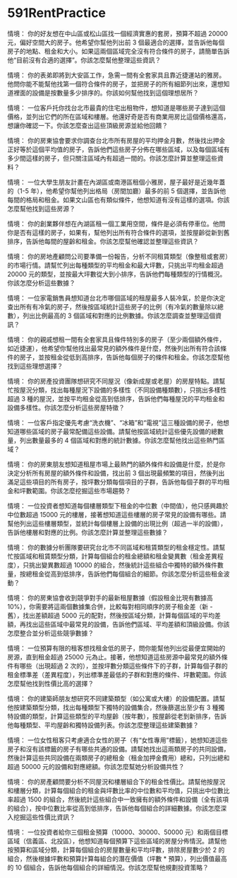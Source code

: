 # 591RentPractice



情境： 你的好友想在中山區或松山區找一個經濟實惠的套房，預算不超過 20000 元，偏好空間大的房子。他希望你幫他列出前 3 個最適合的選擇，並告訴他每個房子的地點、租金和大小。如果這兩個區域完全沒有符合條件的房子，請簡單告訴他“目前沒有合適的選擇”。你該怎麼幫他整理這些資訊？

情境： 你的表弟即將到大安區工作，急需一間有全套家具且靠近捷運站的雅房。他問你能不能幫他找第一個符合條件的房子，並把房子的所有細節列出來，還想知道裡面的設備是按數量多少排序的。你該如何幫他找到這個理想居所？

情境： 一位客戶托你找台北市最貴的住宅出租物件，想知道是哪些房子達到這個價格，並列出它們的所在區域和樓層。他還好奇是否有商業用房比這個價格還高，想讓你確認一下。你該怎麼查出這些頂級房源並給他回饋？

情境： 你的房東協會要求你調查台北市所有房屋的平均押金月數，然後找出押金正好等於這個平均值的房子，告訴他們這些房子分佈在哪些區域，以及每個區域有多少間這樣的房子，但只關注區域內有超過一間的。你該怎麼計算並整理這些資料？

情境： 一位大學生朋友計畫在內湖區或南港區租個小雅房，屋子最好是近幾年蓋的（1-5 年），他希望你幫他列出格局（房間加廳）最多的前 5 個選擇，並告訴他每間的格局和租金。如果文山區也有類似條件，他想知道有沒有這樣的選項。你該怎麼幫他找到這些房源？

情境： 你的創業夥伴想在內湖區租一個工業用空間，條件是必須有停車位。他問你是否有這樣的房子，如果有，幫他列出所有符合條件的選項，並按屋齡從新到舊排序，告訴他每間的屋齡和租金。你該怎麼幫他確認並整理這些資訊？

情境： 你的房地產顧問公司要準備一份報告，分析不同租賃類型（像整租或套房）的市場行情。請幫忙列出每種類型的平均租金和最大坪數，只挑出平均租金超過 20000 元的類型，並按最大坪數從大到小排序，告訴他們每種類型的行情概況。你該怎麼分析這些數據？

情境： 一位家電銷售員想知道台北市哪個區域的租屋最多人裝冷氣，於是你決定查出所有有冷氣的房子，然後按區域統計這些房子的比例（有冷氣的數量除以總數），列出比例最高的 3 個區域和對應的比例數據。你該怎麼調查並整理這個資訊？

情境： 你的親戚想租一間有全套家具且條件特別多的房子（至少兩個額外條件，如近捷運），他希望你幫他找出最常見的額外條件是什麼，然後列出所有符合該條件的房子，並按租金從低到高排序，告訴他每個房子的條件和租金。你該怎麼幫他找到這些理想選擇？

情境： 你的房產投資團隊想研究不同屋況（像新成屋或老屋）的房屋特點。請幫忙按屋況分類，找出每種屋況下設備的多樣性（不同設備種類數），只挑出多樣性超過 3 種的屋況，並按平均租金從高到低排序，告訴他們每種屋況的平均租金和設備多樣性。你該怎麼分析這些房屋特徵？

情境： 一位客戶指定優先考慮“洗衣機”、“冰箱”和“電視”這三種設備的房子，他想知道哪些區域的房子最常配備這些設備。請幫他按區域統計這些優先設備的總數量，列出數量最多的 4 個區域和對應的統計數據。你該怎麼幫他找出這些熱門區域？

情境： 你的房東朋友想知道租屋市場上最熱門的額外條件和設備是什麼，於是你決定分析所有房屋的額外條件和設備，找出前 3 個出現最頻繁的項目，然後列出滿足這些項目的所有房子，按坪數分類每個項目的子群，告訴他每個子群的平均租金和坪數範圍。你該怎麼挖掘這些市場趨勢？

情境： 一位投資者想知道每個樓層類型下租金的中位數（中間值），他只感興趣於中位數超過 15000 元的樓層，接著想知道這些樓層的房子常見的設備有哪些。請幫他列出這些樓層類型，並統計每個樓層上設備的出現比例（超過一半的設備），告訴他樓層和對應的比例。你該怎麼計算並整理這些數據？

情境： 你的數據分析團隊要研究台北市不同區域和租賃類型的租金穩定性。請幫忙按區域和租賃類型分類，計算每個組合的租金總額和租金變異數（租金差異程度），只挑出變異數超過 10000 的組合，然後統計這些組合中獨特的額外條件數量，按總租金從高到低排序，告訴他們每個組合的細節。你該怎麼分析這些租金波動？

情境： 你的房東協會收到競爭對手的最新租屋數據（假設租金比現有數據高 10%），你需要將這兩個數據集合併，比較每對相同順序的房子租金差（新 - 舊），找出差額超過 5000 元的配對，然後按區域分類，計算每個區域的平均差額，再找出這些區域中最常見的設備，告訴他們區域、平均差額和頂級設備。你該怎麼整合並分析這些競爭數據？

情境： 一位預算有限的租客想找租金低的房子，問你能幫他列出從最便宜開始的房源，直到租金超過 25000 元為止。接著，他想知道這些房源中最常見的額外條件有哪些（出現超過 2 次的），並按坪數分類這些條件下的子群，計算每個子群的租金標準差（差異程度），列出標準差最低的子群和對應的條件、坪數範圍。你該怎麼幫他找到性價比高的選擇？

情境： 你的建築師朋友想研究不同建築類型（如公寓或大樓）的設備配置。請幫他按建築類型分類，找出每種類型下獨特的設備集合，然後篩選出至少有 3 種獨特設備的類型，計算這些類型的平均屋齡（按年數），按屋齡從老到新排序，告訴他每種類型、平均屋齡和獨特設備列表。你該怎麼整理這些建築數據？

情境： 一位女性租客只考慮適合女性的房子（有“女性專用”標籤），她想知道這些房子和沒有該標籤的房子有哪些共通的設備。請幫她找出這兩類房子的共同設備，然後計算這些共同設備在兩類房子的總租金（租金加押金費用）總和，只列出總和超過 50000 元的設備和對應總額。你該怎麼幫她分析設備共性？

情境： 你的房產顧問要分析不同屋況和樓層組合下的租金性價比。請幫他按屋況和樓層分類，計算每個組合的租金與坪數比率的中位數和平均值，只挑出中位數比率超過 1500 的組合，然後統計這些組合中一致擁有的額外條件和設備（全有該項的組合），按中位數比率從高到低排序，告訴他每個組合的詳細數據。你該怎麼深入挖掘這些性價比資訊？

情境： 一位投資者給你三個租金預算（10000、30000、50000 元）和兩個目標區域（信義區、北投區），他想知道每個預算下這些區域的房屋分佈情況。請幫他按預算和區域分類，計算每個組合的房屋數量和平均坪數，排除房屋數少於 2 的組合，然後根據坪數和預算計算每組合的潛在價值（坪數 \* 預算），列出價值最高的 10 個組合，告訴他每個組合的詳細情況。你該怎麼幫他規劃投資策略？

